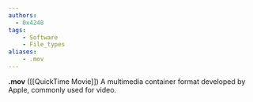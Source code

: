 ```yaml
---
authors:
  - 0x4248
tags:
    - Software
    - File_types
aliases:
    - .mov
---
```

**.mov** ([[QuickTime Movie]]) A multimedia container format developed by Apple, commonly used for video.
